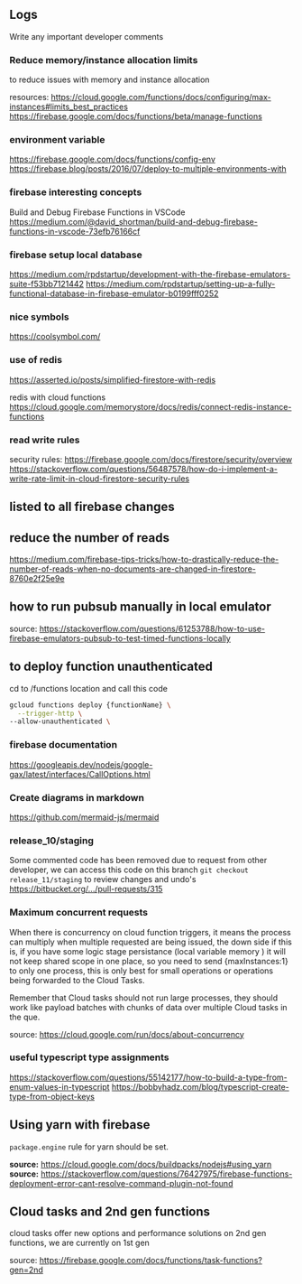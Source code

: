 ## Logs

Write any important developer comments

### Reduce memory/instance allocation limits

to reduce issues with memory and instance allocation

resources:
https://cloud.google.com/functions/docs/configuring/max-instances#limits_best_practices
https://firebase.google.com/docs/functions/beta/manage-functions

### environment variable

https://firebase.google.com/docs/functions/config-env
https://firebase.blog/posts/2016/07/deploy-to-multiple-environments-with

### firebase interesting concepts

Build and Debug Firebase Functions in VSCode
https://medium.com/@david_shortman/build-and-debug-firebase-functions-in-vscode-73efb76166cf

### firebase setup local database

https://medium.com/rpdstartup/development-with-the-firebase-emulators-suite-f53bb7121442
https://medium.com/rpdstartup/setting-up-a-fully-functional-database-in-firebase-emulator-b0199fff0252

### nice symbols

https://coolsymbol.com/

### use of redis

https://asserted.io/posts/simplified-firestore-with-redis

redis with cloud functions
https://cloud.google.com/memorystore/docs/redis/connect-redis-instance-functions

### read write rules

security rules:
https://firebase.google.com/docs/firestore/security/overview
https://stackoverflow.com/questions/56487578/how-do-i-implement-a-write-rate-limit-in-cloud-firestore-security-rules

## listed to all firebase changes

## reduce the number of reads

https://medium.com/firebase-tips-tricks/how-to-drastically-reduce-the-number-of-reads-when-no-documents-are-changed-in-firestore-8760e2f25e9e

## how to run pubsub manually in local emulator

source: https://stackoverflow.com/questions/61253788/how-to-use-firebase-emulators-pubsub-to-test-timed-functions-locally

## to deploy function unauthenticated

cd to /functions location and call this code

```sh
gcloud functions deploy {functionName} \
  --trigger-http \
--allow-unauthenticated \
```

### firebase documentation

https://googleapis.dev/nodejs/google-gax/latest/interfaces/CallOptions.html

### Create diagrams in markdown

https://github.com/mermaid-js/mermaid

### release_10/staging

Some commented code has been removed due to request from other developer, we can access this code on this branch `git checkout release_11/staging` to review changes and undo's
https://bitbucket.org/.../pull-requests/315

### Maximum concurrent requests

When there is concurrency on cloud function triggers, it means the process can multiply when multiple requested are being issued, the down side if this is, if you have some logic stage persistance (local variable memory ) it will not keep shared scope in one place, so you need to send {maxInstances:1} to only one process, this is only best for small operations or operations being forwarded to the Cloud Tasks.

Remember that Cloud tasks should not run large processes, they should work like payload batches with chunks of data over multiple Cloud tasks in the que.

source: https://cloud.google.com/run/docs/about-concurrency

### useful typescript type assignments

https://stackoverflow.com/questions/55142177/how-to-build-a-type-from-enum-values-in-typescript
https://bobbyhadz.com/blog/typescript-create-type-from-object-keys

## Using yarn with firebase

`package.engine` rule for yarn should be set.

**source:** https://cloud.google.com/docs/buildpacks/nodejs#using_yarn
**source:** https://stackoverflow.com/questions/76427975/firebase-functions-deployment-error-cant-resolve-command-plugin-not-found

## Cloud tasks and 2nd gen functions

cloud tasks offer new options and performance solutions on 2nd gen functions, we are currently on 1st gen

source: https://firebase.google.com/docs/functions/task-functions?gen=2nd
